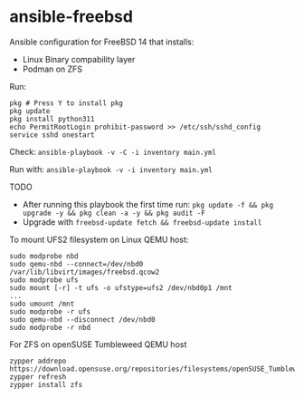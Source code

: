 # ansible-freebsd

Ansible configuration for FreeBSD 14 that installs:

- Linux Binary compability layer
- Podman on ZFS

Run:

```
pkg # Press Y to install pkg
pkg update
pkg install python311
echo PermitRootLogin prohibit-password >> /etc/ssh/sshd_config
service sshd onestart
```

Check:
`ansible-playbook -v -C -i inventory main.yml`

Run with:
`ansible-playbook -v -i inventory main.yml`

TODO
  - After running this playbook the first time run: `pkg update -f && pkg upgrade -y && pkg clean -a -y && pkg audit -F `
  - Upgrade with `freebsd-update fetch && freebsd-update install`

To mount UFS2 filesystem on Linux QEMU host:

```
sudo modprobe nbd
sudo qemu-nbd --connect=/dev/nbd0 /var/lib/libvirt/images/freebsd.qcow2
sudo modprobe ufs
sudo mount [-r] -t ufs -o ufstype=ufs2 /dev/nbd0p1 /mnt
...
sudo umount /mnt
sudo modprobe -r ufs
sudo qemu-nbd --disconnect /dev/nbd0
sudo modprobe -r nbd
```

For ZFS on openSUSE Tumbleweed QEMU host

```
zypper addrepo https://download.opensuse.org/repositories/filesystems/openSUSE_Tumbleweed/filesystems.repo
zypper refresh
zypper install zfs
```
